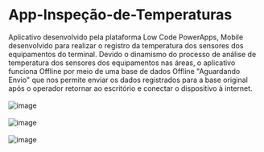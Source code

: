 # App-Inspeção-de-Temperaturas
Aplicativo desenvolvido pela plataforma Low Code PowerApps, Mobile desenvolvido para realizar o registro da temperatura dos sensores dos equipamentos do terminal. Devido o dinamismo do processo de análise de temperatura dos sensores dos equipamentos nas áreas, o aplicativo funciona Offline por meio de uma base de dados Offline "Aguardando Envio" que nos permite enviar os dados registrados para a base original após o operador retornar ao escritório e conectar o dispositivo à internet.
<br><br>
![image](https://github.com/Carolina0110/App-Inspe-o-de-Temperaturas/assets/94412122/133c4efe-4450-4e2e-84e6-498b022edf23)
<br><br>
![image](https://github.com/Carolina0110/App-Inspe-o-de-Temperaturas/assets/94412122/34331d7b-086f-48e9-a84e-000f111654c7)
<br><br>
![image](https://github.com/Carolina0110/App-Inspe-o-de-Temperaturas/assets/94412122/cebfc53b-87df-4ebc-956a-de38e45952c0)
